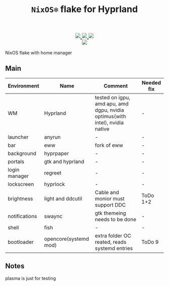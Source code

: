 <h1 align="center"> <code>NixOS❄️</code> flake for Hyprland </h1>

<h2 id="nixos-flake" align="center">
  <br>
  <div align="center">
    <a href="https://github.com/id3v1669/nixos-flake/stargazers">
      <img src="https://img.shields.io/github/stars/id3v1669/nixos-flake?color=d79921&labelColor=282828&style=for-the-badge&logo=starship&logoColor=d79921">
    </a>
    <a href="https://github.com/id3v1669/nixos-flake/">
      <img src="https://img.shields.io/github/repo-size/id3v1669/nixos-flake?color=98971a&labelColor=282828&style=for-the-badge&logo=github&logoColor=98971a">
    </a>
    <a href="https://github.com/id3v1669/nixos-flake/blob/master/LICENSE">
      <img src="https://img.shields.io/static/v1.svg?style=for-the-badge&label=License&message=GPL-3&colorA=282828&colorB=8f3f71&logo=unlicense&logoColor=8f3f71&"/>
    </a>
    <br>
    <a href="https://nixos.org">
      <img src="https://img.shields.io/badge/NixOS-unstable-blue.svg?style=for-the-badge&labelColor=282828&logo=NixOS&logoColor=white&color=458588">
    </a>
  </div>
</h2>

NixOS flake with home manager

## Main
| Environment | Name | Comment | Needed fix |
|-----|-----|-----|-----|
| WM | Hyprland | tested on igpu, amd apu, amd dgpu, nvidia optimus(with intel), nvidia native | - |
| launcher | anyrun | - | - |
| bar | eww | fork of eww | - |
| background | hyprpaper | - | - |
| portals | gtk and hyprland | - | - |
| login manager | regreet | - | - |
| lockscreen | hyprlock | - | - |
| brightness | light and ddcutil | Cable and monior must support DDC | ToDo 1+2 |
| notifications | swaync | gtk themeing needs to be done | - |
| shell | fish | - | - |
| bootloader | opencore(systemd mod) | extra folder OC reated, reads systemd entries | ToDo 9 |

## Notes

plasma is just for testing

